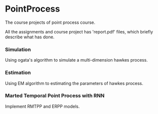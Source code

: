 # PointProcess

The course projects of point process course.

All the assignments and course project has 'report.pdf' files, which briefly describe what has done.

### Simulation

Using ogata's algorithm to simulate a multi-dimension hawkes process.

### Estimation

Using EM algorithm to estimating the parameters of hawkes process.

### Marted Temporal Point Process with RNN

Implement RMTPP and ERPP models.

